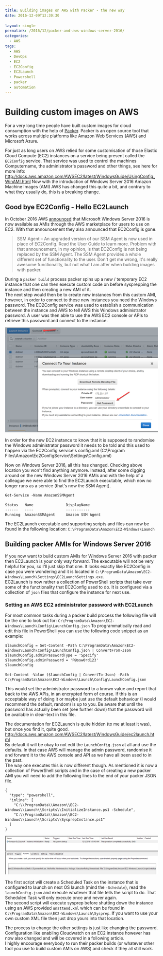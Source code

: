 ```yaml
---
title: Building images on AWS with Packer - the new way
date: 2016-12-09T12:30:30

layout: single
permalink: /2016/12/packer-and-aws-windows-server-2016/
categories:
  - AWS
tags:
  - AWS
  - DevOps
  - EC2
  - EC2Config
  - EC2Launch
  - Powershell
  - packer
  - automation
---
```


# Building custom images on AWS

For a very long time people have built custom images for cloud consumption with the help of [Packer](http://www.packer.io). Packer is an open source tool that works across multiple platforms like Amazon Web Services (AWS) and Microsoft Azure.

<!--more-->

For just as long users on AWS relied for some customisation of those Elastic Cloud Compute (EC2) instances on a service being present called the `EC2Config` service. That service was used to control the machines Computername, the administrator's password and other things, see here for more info: <http://docs.aws.amazon.com/AWSEC2/latest/WindowsGuide/UsingConfig_WinAMI.html>
Now with the introduction of Windows Server 2016 Amazon Machine Images (AMI) AWS has changed this quite a bit, and contrary to what they usually do, this is a breaking change. 

## Good bye EC2Config - Hello EC2Launch

In October 2016 AWS [announced](https://aws.amazon.com/blogs/aws/run-windows-server-2016-on-amazon-ec2/) that Microsoft Windows Server 2016 is now available as AMIs through the AWS marketplace for users to use on EC2. With that announcement they also announced that EC2Config is gone. 
> SSM Agent – An upgraded version of our SSM Agent is now used in place of EC2Config. Read the User Guide to learn more.
Problem with that announcement, in my opinion, is that EC2Config is not being replaced by the SSM Agent. The SSM Agent provides a whole different set of functionality to the user. Don't get me wrong, it's really awesome functionality, but not what I am after when building images with packer.

During a `packer build` process packer spins up a new / temporary EC2 instance that one can then execute custom code on before sysprepping the instance and then creating a new AMI of it.<br>
The next step would then be to create new instances from this custom AMI, however, in order to connect to these new instances you need the Windows password. The EC2Config service was used to establish a communication between the instance and AWS to tell AWS this Windows administrator password. A user was then able to use the AWS EC2 console or APIs to retrieve this password and connect to the instance.

![get_windows_password_ec2](/media/2016/12/get_windows_password_ec2.png)

In order for the new EC2 instance to know that it is supposed to randomise the Windows administrator password it needs to be told and this used to happen via the EC2Config service's config.xml (C:\\Program Files\\Amazon\\Ec2ConfigService\\Settings\\Config.xml)<br>

Now on Windows Server 2016, all this has changed. Checking above location you won't find anything anymore. Instead, after some digging around on the new Windows Server 2016 AMIs and with the help of a colleague we were able to find the EC2Launch executable, which now no longer runs as a service (that's now the SSM Agent).

```
Get-Service -Name AmazonSSMAgent

Status   Name               DisplayName                           
------   ----               -----------                           
Running  AmazonSSMAgent     Amazon SSM Agent
```

The EC2Launch executable and supporting scripts and files can now be found in the following location:
`C:\ProgramData\Amazon\EC2-Windows\Launch`

## Building packer AMIs for Windows Server 2016

If you now want to build custom AMIs for Windows Server 2016 with packer then EC2Launch is your only way forward. The executable will not be very helpful for you, so I'll just skip that one. It looks exactly like EC2Config in case you were wondering and it is located in `C:\ProgramData\Amazon\EC2-Windows\Launch\Settings\EC2LaunchSettings.exe`.<br>
EC2Launch is now rather a collection of PowerShell scripts that take over some of the functionality that EC2Config used to do. It is configured via a collection of `json` files that configure the instance for next use.

### Setting an AWS EC2 administrator password with EC2Launch

For most common tasks during a packer build process the following file will be the one to look out for: `C:\ProgramData\Amazon\EC2-Windows\Launch\Config\LaunchConfig.json`
To programmatically read and edit this file in PowerShell you can use the following code snippet as an example:

```
$launchConfig = Get-Content -Path C:\ProgramData\Amazon\EC2-Windows\Launch\Config\LaunchConfig.json | ConvertFrom-Json
$launchConfig.adminPasswordType = 'Specify'
$launchConfig.adminPassword = 'P@ssw0rd123'
$launchConfig

Set-Content -Value ($launchConfig | ConvertTo-Json) -Path C:\ProgramData\Amazon\EC2-Windows\Launch\Config\LaunchConfig.json
``` 

This would set the administrator password to a known value and report that back to the AWS APIs, in an encrypted form of course. If this is an acceptable way of doing it or maybe just use the default behaviour (I would recommend the default, random) is up to you. Be aware that until the password has actually been set (see further down) that the password will be available in clear-text in this file.<br>

The documentation for EC2Launch is quite hidden (to me at least it was), but once you find it, quite good. http://docs.aws.amazon.com/AWSEC2/latest/WindowsGuide/ec2launch.html <br>
By default it will be okay to not edit the `LaunchConfig.json` at all and use the defaults. In that case AWS will manage the admin password, randomise it and forward it to the AWS console and API as we have all been used to in the past.<br>
The way one executes this is now different though. As mentioned it is now a collection of PowerShell scripts and in the case of creating a new packer AMI you will need to add the following lines to the end of your packer JSON file. 

```
{
  "type": "powershell",
  "inline": [
    "C:\\ProgramData\\Amazon\\EC2-Windows\\Launch\\Scripts\\InitializeInstance.ps1 -Schedule",
    "C:\\ProgramData\\Amazon\\EC2-Windows\\Launch\\Scripts\\SysprepInstance.ps1"
  ]
}
```

![initialize_instance](/media/2016/12/initialize_instance.png)

The first script will create a Scheduled Task on the instance that is configured to launch on next OS launch (mind the `-Schedule`), read the `launchConfig.json` and execute whatever that file tells the script to do. That Scheduled Task will only execute once and never again.<br>
The second script will execute sysprep before shutting down the instance using an AWS provided `unattend.xml` which can be found in `C:\ProgramData\Amazon\EC2-Windows\Launch\Sysprep`. If you want to use your own custom XML file then just drop yours into that location. 

The process to change the other settings is just like changing the password. Configuration like enabling Cloudwatch on an EC2 instance however has now also changed and will be covered in a following article.<br>
I highly encourage everybody to run their packer builds (or whatever other tool you use to build custom AMIs on AWS) and check if they all still work.